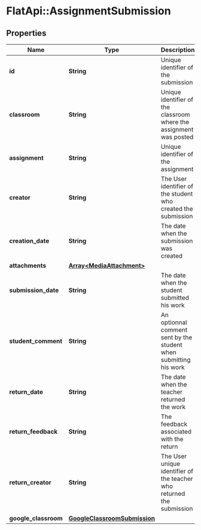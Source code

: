 # FlatApi::AssignmentSubmission

## Properties
Name | Type | Description | Notes
------------ | ------------- | ------------- | -------------
**id** | **String** | Unique identifier of the submission | [optional] 
**classroom** | **String** | Unique identifier of the classroom where the assignment was posted  | [optional] 
**assignment** | **String** | Unique identifier of the assignment | [optional] 
**creator** | **String** | The User identifier of the student who created the submission | [optional] 
**creation_date** | **String** | The date when the submission was created | [optional] 
**attachments** | [**Array&lt;MediaAttachment&gt;**](MediaAttachment.md) |  | [optional] 
**submission_date** | **String** | The date when the student submitted his work | [optional] 
**student_comment** | **String** | An optionnal comment sent by the student when submitting his work  | [optional] 
**return_date** | **String** | The date when the teacher returned the work | [optional] 
**return_feedback** | **String** | The feedback associated with the return | [optional] 
**return_creator** | **String** | The User unique identifier of the teacher who returned the submission  | [optional] 
**google_classroom** | [**GoogleClassroomSubmission**](GoogleClassroomSubmission.md) |  | [optional] 


